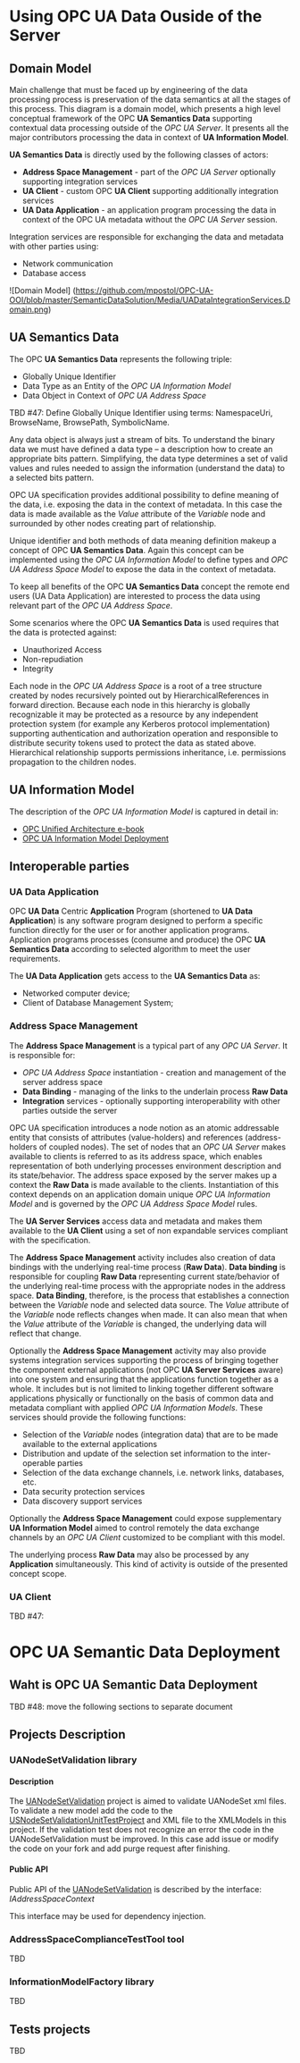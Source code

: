 
# Using OPC UA Data Ouside of the Server

## Domain Model

Main challenge that must be faced up by engineering of the data processing process is preservation of the data semantics at all the stages of this process. This diagram is a domain model, which presents a high level conceptual framework of the OPC **UA Semantics Data** supporting contextual data processing outside of the *OPC UA Server*. It presents all the major contributors processing the data in context of **UA Information Model**.

**UA Semantics Data** is directly used by the following classes of actors:
* **Address Space Management** -  part of the *OPC UA Server* optionally supporting integration services
* **UA Client** -  custom OPC **UA Client** supporting additionally integration services
* **UA Data Application** - an application program processing the data in context of the OPC UA metadata without the *OPC UA Server* session.

Integration services are responsible for exchanging the data and metadata with other parties using:

* Network communication
* Database access   

![Domain Model] (https://github.com/mpostol/OPC-UA-OOI/blob/master/SemanticDataSolution/Media/UADataIntegrationServices.Domain.png)

## UA Semantics Data

The OPC **UA Semantics Data** represents the following triple:

* Globally Unique Identifier   
* Data Type as an Entity of the *OPC UA Information Model*
* Data Object in Context of *OPC UA Address Space*

TBD #47: Define Globally Unique Identifier using terms: NamespaceUri, BrowseName, BrowsePath, SymbolicName.

Any data object is always just a stream of bits. To understand the binary data we must have defined a data type – a description how to create an appropriate bits pattern. Simplifying, the data type determines a set of valid values and rules needed to assign the information (understand the data) to a selected bits pattern.

OPC UA specification provides additional possibility to define meaning of the data, i.e. exposing the data in the context of metadata. In this case the data is made available as the *Value* attribute of the *Variable* node and surrounded by other nodes creating part of relationship.

Unique identifier and both methods of data meaning definition makeup a concept of OPC **UA Semantics Data**. Again this concept can be implemented using the *OPC UA Information Model* to define types and *OPC UA Address Space Model* to expose the data in the context of metadata.

To keep all benefits of the OPC **UA Semantics Data** concept the remote end users (UA Data Application) are interested to process the data using relevant part of the *OPC UA Address Space*.

Some scenarios where the OPC **UA Semantics Data** is used requires that the data is protected against:

* Unauthorized Access  
* Non-repudiation
* Integrity

Each node in the *OPC UA Address Space* is a root of a tree structure created by nodes recursively pointed out by HierarchicalReferences in forward direction. Because each node in this hierarchy is globally recognizable it may be protected as a resource by any independent protection system (for example any Kerberos protocol implementation) supporting authentication and authorization operation and responsible to distribute security tokens used to protect the data as stated above. Hierarchical relationship supports permissions inheritance, i.e. permissions propagation to the children nodes.

## UA Information Model

The description of the *OPC UA Information Model* is captured in detail in:
* [OPC Unified Architecture e-book](http://www.commsvr.com/UAModelDesigner/Index.aspx)
* [OPC UA Information Model Deployment]( http://www.cas.internetdsl.pl/commserver/P_DowloadCenter/P_Publications/20140301EN_DeploymentInformationModel.pdf)

## Interoperable parties

### UA Data Application

OPC **UA Data** Centric **Application** Program (shortened to **UA Data Application**) is any software program designed to perform a specific function directly for the user or for another application programs. Application programs processes (consume and produce) the OPC **UA Semantics Data** according to selected algorithm to meet the user requirements.

The **UA Data Application** gets access to the **UA Semantics Data** as:
* Networked computer device;
* Client of Database Management System;

### Address Space Management

The **Address Space Management** is a typical part of any *OPC UA Server*. It is responsible for:
* *OPC UA Address Space* instantiation - creation and management of the server address space
* **Data Binding** - managing of the links to the underlain process **Raw Data**
* **Integration** services - optionally supporting interoperability with other parties outside the server     

OPC UA specification introduces a node notion as an atomic addressable entity that consists of attributes (value-holders) and references (address-holders of coupled nodes).  The set of nodes that an *OPC UA Server* makes available to clients is referred to as its address space, which enables representation of both underlying processes environment description and its state/behavior. The address space exposed by the server makes up a context the **Raw Data** is made available to the clients. Instantiation of this context depends on an application domain unique *OPC UA Information Model* and is governed by the *OPC UA Address Space Model* rules.

The **UA Server Services** access data and metadata and makes them available to the **UA Client** using a set of non expandable services compliant with the specification.

The **Address Space Management** activity includes also creation of data bindings with the underlying real-time process (**Raw Data**).  **Data binding** is responsible for coupling  **Raw Data** representing current state/behavior of the underlying real-time process with the appropriate nodes in the address space. **Data Binding**, therefore, is the process that establishes a connection between the *Variable* node and selected data source. The *Value* attribute of the *Variable* node reflects changes when made. It can also mean that when the *Value* attribute of the *Variable* is changed, the underlying data will reflect that change.

Optionally the **Address Space Management** activity may also provide systems integration services supporting the process of bringing together the component external applications (not OPC **UA Server Services** aware) into one system and ensuring that the applications function together as a whole.  It includes but is not limited to linking together different software applications physically or functionally on the basis of common data and metadata compliant with applied *OPC UA Information Models*.  These services should provide the following functions:

* Selection of the *Variable* nodes (integration data) that are to be made available to the external applications           
* Distribution and update of the selection set information to the inter-operable parties       
* Selection of the data exchange channels, i.e. network links, databases, etc.
* Data security protection services
* Data discovery support services   

Optionally the **Address Space Management** could expose supplementary **UA Information Model** aimed to control remotely the data exchange channels by an *OPC UA Client* customized to be compliant with this model.

The underlying process **Raw Data** may also be processed by any **Application** simultaneously. This kind of activity is outside of the presented concept scope.

### UA Client

TBD #47:

# OPC UA Semantic Data Deployment

## Waht is OPC UA Semantic Data Deployment

TBD #48: move the following sections to separate document

## Projects Description

### UANodeSetValidation library

#### Description

The [UANodeSetValidation](https://github.com/mpostol/OPC-UA-OOI/tree/master/SemanticDataSolution/UANodeSetValidation) project is aimed to validate UANodeSet xml files.
To validate a new model add the code to the [USNodeSetValidationUnitTestProject](https://github.com/mpostol/OPC-UA-OOI/tree/master/SemanticDataSolution/USNodeSetValidationUnitTestProject)
and XML file to the XMLModels in this project. If the validation test does not recognize an error the code in the UANodeSetValidation must be improved.
In this case add issue or modify the code on your fork and add purge request after finishing.

#### Public API

Public API of the [UANodeSetValidation](https://github.com/mpostol/OPC-UA-OOI/tree/master/SemanticDataSolution/UANodeSetValidation) is described by the interface:
*IAddressSpaceContext*

This interface may be used for dependency injection.

### AddressSpaceComplianceTestTool tool

TBD

### InformationModelFactory library

TBD

## Tests projects

TBD

